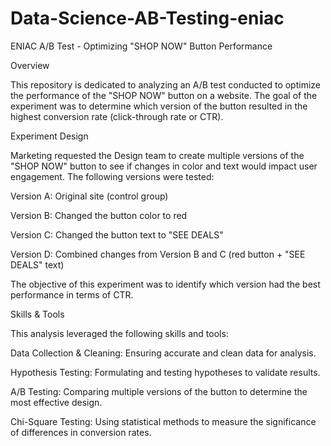 # Data-Science-AB-Testing-eniac

ENIAC A/B Test - Optimizing "SHOP NOW" Button Performance

Overview

This repository is dedicated to analyzing an A/B test conducted to optimize the performance of the "SHOP NOW" button on a website. The goal of the experiment was to determine which version of the button resulted in the highest conversion rate (click-through rate or CTR).

Experiment Design

Marketing requested the Design team to create multiple versions of the "SHOP NOW" button to see if changes in color and text would impact user engagement. The following versions were tested:

Version A: Original site (control group)

Version B: Changed the button color to red

Version C: Changed the button text to "SEE DEALS"

Version D: Combined changes from Version B and C (red button + "SEE DEALS" text)

The objective of this experiment was to identify which version had the best performance in terms of CTR.

Skills & Tools

This analysis leveraged the following skills and tools:

Data Collection & Cleaning: Ensuring accurate and clean data for analysis.

Hypothesis Testing: Formulating and testing hypotheses to validate results.

A/B Testing: Comparing multiple versions of the button to determine the most effective design.

Chi-Square Testing: Using statistical methods to measure the significance of differences in conversion rates.
